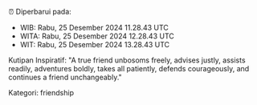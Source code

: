 ⏰ Diperbarui pada:
- WIB: Rabu, 25 Desember 2024 11.28.43 UTC
- WITA: Rabu, 25 Desember 2024 12.28.43 UTC
- WIT: Rabu, 25 Desember 2024 13.28.43 UTC

Kutipan Inspiratif:
"A true friend unbosoms freely, advises justly, assists readily, adventures boldly, takes all patiently, defends courageously, and continues a friend unchangeably."


Kategori: friendship

